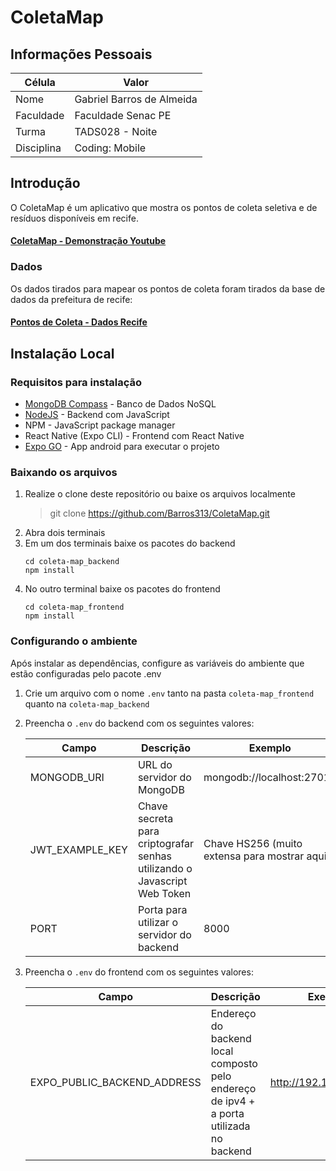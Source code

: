 # ColetaMap 

## Informações Pessoais

| Célula     | Valor                     |
|------------|---------------------------|
| Nome       | Gabriel Barros de Almeida |
| Faculdade  | Faculdade Senac PE        |
| Turma      | TADS028 - Noite           |
| Disciplina | Coding: Mobile            |

## Introdução
O ColetaMap é um aplicativo que mostra os pontos de coleta seletiva e de resíduos disponíveis em recife.

#### [ColetaMap - Demonstração Youtube](https://youtu.be/YnCd2Hr025E)

### Dados
Os dados tirados para mapear os pontos de coleta foram tirados da base de dados da prefeitura de recife:

####  [Pontos de Coleta - Dados Recife](http://dados.recife.pe.gov.br/dataset/pontos-de-coleta-seletiva/resource/ef521704-6960-4ef1-8f98-a60db4a0d79b)

## Instalação Local

### Requisitos para instalação

* [MongoDB Compass](https://www.mongodb.com/products/tools/compass) - Banco de Dados NoSQL
* [NodeJS](https://nodejs.org/en) - Backend com JavaScript
* NPM - JavaScript package manager
* React Native (Expo CLI) - Frontend com React Native
* [Expo GO](https://play.google.com/store/apps/details?id=host.exp.exponent&hl=en) - App android para executar o projeto 

### Baixando os arquivos

1. Realize o clone deste repositório ou baixe os arquivos localmente 
    > git clone https://github.com/Barros313/ColetaMap.git
2. Abra dois terminais
3. Em um dos terminais baixe os pacotes do backend
    ```
   cd coleta-map_backend
   npm install
   ```
4. No outro terminal baixe os pacotes do frontend
   ```
   cd coleta-map_frontend
   npm install
   ```

### Configurando o ambiente

Após instalar as dependências, configure as variáveis do ambiente que estão configuradas pelo pacote .env

1. Crie um arquivo com o nome `.env` tanto na pasta `coleta-map_frontend` quanto na `coleta-map_backend`
2. Preencha o `.env` do backend com os seguintes valores:
    
    | Campo           | Descrição                                                                | Exemplo                                       |
    |-----------------|--------------------------------------------------------------------------|-----------------------------------------------|
    | MONGODB_URI     | URL do servidor do MongoDB                                               | mongodb://localhost:27017                     |
    | JWT_EXAMPLE_KEY | Chave secreta para criptografar senhas utilizando o Javascript Web Token | Chave HS256 (muito extensa para mostrar aqui) |
    | PORT            | Porta para utilizar o servidor do backend                                | 8000                                          |

3. Preencha o `.env` do frontend com os seguintes valores:
   
    | Campo                       | Descrição                                                                               | Exemplo                 |
    |-----------------------------|-----------------------------------------------------------------------------------------|-------------------------|
    | EXPO_PUBLIC_BACKEND_ADDRESS | Endereço do backend local composto pelo endereço de ipv4 + a porta utilizada no backend | http://192.168.0.0:8000 |


